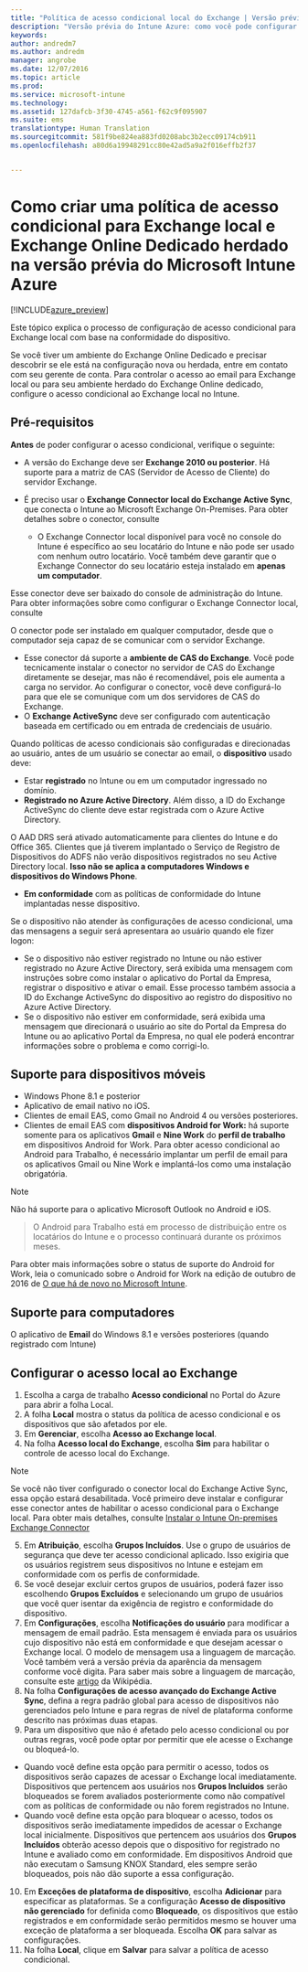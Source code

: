 ```yaml
---
title: "Política de acesso condicional local do Exchange | Versão prévia do Intune Azure | Microsoft Docs"
description: "Versão prévia do Intune Azure: como você pode configurar o acesso condicional local do Exchange e o Exchange Online Dedicado herdado no Intune"
keywords: 
author: andredm7
ms.author: andredm
manager: angrobe
ms.date: 12/07/2016
ms.topic: article
ms.prod: 
ms.service: microsoft-intune
ms.technology: 
ms.assetid: 127dafcb-3f30-4745-a561-f62c9f095907
ms.suite: ems
translationtype: Human Translation
ms.sourcegitcommit: 581f9be824ea883fd0208abc3b2ecc09174cb911
ms.openlocfilehash: a80d6a19948291cc80e42ad5a9a2f016effb2f37


---
```


# <a name="how-to-create-a-conditional-access-policy-for-exchange-on-premises-and-legacy-exchange-online-dedicated-in-microsoft-intune-azure-preview"></a>Como criar uma política de acesso condicional para Exchange local e Exchange Online Dedicado herdado na versão prévia do Microsoft Intune Azure


[!INCLUDE[azure_preview](../includes/azure_preview.md)]

Este tópico explica o processo de configuração de acesso condicional para Exchange local com base na conformidade do dispositivo.

Se você tiver um ambiente do Exchange Online Dedicado e precisar descobrir se ele está na configuração nova ou herdada, entre em contato com seu gerente de conta. Para controlar o acesso ao email para Exchange local ou para seu ambiente herdado do Exchange Online dedicado, configure o acesso condicional ao Exchange local no Intune.

## <a name="prerequisites"></a>Pré-requisitos

**Antes** de poder configurar o acesso condicional, verifique o seguinte:

- A versão do Exchange deve ser **Exchange 2010 ou posterior**. Há suporte para a matriz de CAS (Servidor de Acesso de Cliente) do servidor Exchange.
- É preciso usar o **Exchange Connector local do Exchange Active Sync**, que conecta o Intune ao Microsoft Exchange On-Premises. Para obter detalhes sobre o conector, consulte <link>

  - O Exchange Connector local disponível para você no console do Intune é específico ao seu locatário do Intune e não pode ser usado com nenhum outro locatário. Você também deve garantir que o Exchange Connector do seu locatário esteja instalado em **apenas um computador**.

Esse conector deve ser baixado do console de administração do Intune. Para obter informações sobre como configurar o Exchange Connector local, consulte <link to new topic>

O conector pode ser instalado em qualquer computador, desde que o computador seja capaz de se comunicar com o servidor Exchange.

- Esse conector dá suporte a **ambiente de CAS do Exchange**. Você pode tecnicamente instalar o conector no servidor de CAS do Exchange diretamente se desejar, mas não é recomendável, pois ele aumenta a carga no servidor. Ao configurar o conector, você deve configurá-lo para que ele se comunique com um dos servidores de CAS do Exchange.
- O **Exchange ActiveSync** deve ser configurado com autenticação baseada em certificado ou em entrada de credenciais de usuário.

Quando políticas de acesso condicionais são configuradas e direcionadas ao usuário, antes de um usuário se conectar ao email, o **dispositivo** usado deve:

- Estar **registrado** no Intune ou em um computador ingressado no domínio.
- **Registrado no Azure Active Directory**. Além disso, a ID do Exchange ActiveSync do cliente deve estar registrada com o Azure Active Directory.

O AAD DRS será ativado automaticamente para clientes do Intune e do Office 365. Clientes que já tiverem implantado o Serviço de Registro de Dispositivos do ADFS não verão dispositivos registrados no seu Active Directory local. **Isso não se aplica a computadores Windows e dispositivos do Windows Phone**.

- **Em conformidade** com as políticas de conformidade do Intune implantadas nesse dispositivo.

Se o dispositivo não atender às configurações de acesso condicional, uma das mensagens a seguir será apresentara ao usuário quando ele fizer logon:

- Se o dispositivo não estiver registrado no Intune ou não estiver registrado no Azure Active Directory, será exibida uma mensagem com instruções sobre como instalar o aplicativo do Portal da Empresa, registrar o dispositivo e ativar o email. Esse processo também associa a ID do Exchange ActiveSync do dispositivo ao registro do dispositivo no Azure Active Directory.
- Se o dispositivo não estiver em conformidade, será exibida uma mensagem que direcionará o usuário ao site do Portal da Empresa do Intune ou ao aplicativo Portal da Empresa, no qual ele poderá encontrar informações sobre o problema e como corrigi-lo.

## <a name="support-for-mobile-devices"></a>Suporte para dispositivos móveis

- Windows Phone 8.1 e posterior
- Aplicativo de email nativo no iOS.
- Clientes de email EAS, como Gmail no Android 4 ou versões posteriores.
- Clientes de email EAS com **dispositivos Android for Work:** há suporte somente para os aplicativos **Gmail** e **Nine Work** do **perfil de trabalho** em dispositivos Android for Work. Para obter acesso condicional ao Android para Trabalho, é necessário implantar um perfil de email para os aplicativos Gmail ou Nine Work e implantá-los como uma instalação obrigatória.

>[!NOTE]
>Não há suporte para o aplicativo Microsoft Outlook no Android e iOS.

> O Android para Trabalho está em processo de distribuição entre os locatários do Intune e o processo continuará durante os próximos meses.

Para obter mais informações sobre o status de suporte do Android for Work, leia o comunicado sobre o Android for Work na edição de outubro de 2016 de [O que há de novo no Microsoft Intune](https://docs.microsoft.com/en-us/intune/whats-new/whats-new-archive#october-2016).

## <a name="support-for-pcs"></a>Suporte para computadores

O aplicativo de **Email** do Windows 8.1 e versões posteriores (quando registrado com Intune)


## <a name="configure-exchange-on-premises-access"></a>Configurar o acesso local ao Exchange

1. Escolha a carga de trabalho **Acesso condicional** no Portal do Azure para abrir a folha Local.
2. A folha **Local** mostra o status da política de acesso condicional e os dispositivos que são afetados por ele.
3. Em **Gerenciar**, escolha **Acesso ao Exchange local**.
4. Na folha **Acesso local do Exchange**, escolha **Sim** para habilitar o controle de acesso local do Exchange.

  >[!NOTE]
  >Se você não tiver configurado o conector local do Exchange Active Sync, essa opção estará desabilitada.  Você primeiro deve instalar e configurar esse conector antes de habilitar o acesso condicional para o Exchange local. Para obter mais detalhes, consulte [Instalar o Intune On-premises Exchange Connector](install-intune-on-premises-exchange-connector.md)

5. Em **Atribuição**, escolha **Grupos Incluídos**.  Use o grupo de usuários de segurança que deve ter acesso condicional aplicado.  Isso exigiria que os usuários registrem seus dispositivos no Intune e estejam em conformidade com os perfis de conformidade.
6. Se você desejar excluir certos grupos de usuários, poderá fazer isso escolhendo **Grupos Excluídos** e selecionando um grupo de usuários que você quer isentar da exigência de registro e conformidade do dispositivo.
7. Em **Configurações**, escolha **Notificações do usuário** para modificar a mensagem de email padrão. Esta mensagem é enviada para os usuários cujo dispositivo não está em conformidade e que desejam acessar o Exchange local. O modelo de mensagem usa a linguagem de marcação.  Você também verá a versão prévia da aparência da mensagem conforme você digita. Para saber mais sobre a linguagem de marcação, consulte este [artigo](https://en.wikipedia.org/wiki/Markup_language) da Wikipédia.
8. Na folha **Configurações de acesso avançado do Exchange Active Sync**, defina a regra padrão global para acesso de dispositivos não gerenciados pelo Intune e para regras de nível de plataforma conforme descrito nas próximas duas etapas.
9. Para um dispositivo que não é afetado pelo acesso condicional ou por outras regras, você pode optar por permitir que ele acesse o Exchange ou bloqueá-lo.
  - Quando você define esta opção para permitir o acesso, todos os dispositivos serão capazes de acessar o Exchange local imediatamente.  Dispositivos que pertencem aos usuários nos **Grupos Incluídos** serão bloqueados se forem avaliados posteriormente como não compatível com as políticas de conformidade ou não forem registrados no Intune.
  - Quando você define esta opção para bloquear o acesso, todos os dispositivos serão imediatamente impedidos de acessar o Exchange local inicialmente.  Dispositivos que pertencem aos usuários dos **Grupos Incluídos** obterão acesso depois que o dispositivo for registrado no Intune e avaliado como em conformidade. Em dispositivos Android que não executam o Samsung KNOX Standard, eles sempre serão bloqueados, pois não dão suporte a essa configuração.
10. Em **Exceções de plataforma de dispositivo**, escolha **Adicionar** para especificar as plataformas. Se a configuração **Acesso de dispositivo não gerenciado** for definida como **Bloqueado**, os dispositivos que estão registrados e em conformidade serão permitidos mesmo se houver uma exceção de plataforma a ser bloqueada. Escolha **OK** para salvar as configurações.
11. Na folha **Local**, clique em **Salvar** para salvar a política de acesso condicional.



<!--HONumber=Feb17_HO1-->


